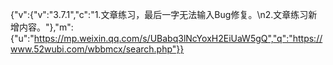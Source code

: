 {"v":{"v":"3.7.1","c":"1.文章练习，最后一字无法输入Bug修复。\n2.文章练习新增内容。"},"m":{"u":"https://mp.weixin.qq.com/s/UBabq3lNcYoxH2EiUaW5gQ","q":"https://www.52wubi.com/wbbmcx/search.php"}}

